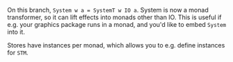 On this branch, `System w a = SystemT w IO a`.
System is now a monad transformer, so it can lift effects into monads other than IO.
This is useful if e.g. your graphics package runs in a monad, and you'd like to embed `System` into it.

Stores have instances per monad, which allows you to e.g. define instances for `STM`.
